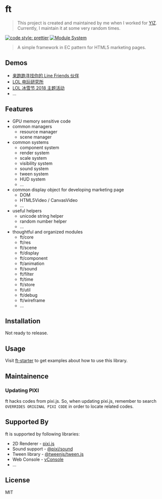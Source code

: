# ft

> This project is created and maintained by me when I worked for [YIZ](https://yiz.design/).
> Currently, I maintain it at some very random times.

[![code style: prettier](https://img.shields.io/badge/code_style-prettier-ff69b4.svg)](https://github.com/prettier/prettier)
[![Module System](https://img.shields.io/badge/module%20system-ES%20Module-brightgreen.svg)](#)

> A simple framework in EC pattern for HTML5 marketing pages.

## Demos

- [来跑跑寻找你的 Line Friends 伙伴](https://c4710n.github.io/static/qq-popcart-linefriends/index_master.html)
- [LOL 电玩研究所](https://c4710n.github.io/static/qq-lol-arcade/index.html)
- [LOL 冰雪节 2018 主题活动](https://c4710n.github.io/static/qq-lol-snowing-festival-2018/index.html)
- ...

## Features

- GPU memory sensitive code
- common managers
  - resource manager
  - scene manager
- common systems
  - component system
  - render system
  - scale system
  - visibility system
  - sound system
  - tween system
  - HUD system
  - ...
- common display object for developing marketing page
  - DOM
  - HTML5Video / CanvasVideo
  - ...
- useful helpers
  - unicode string helper
  - random number helper
  - ...
- thoughtful and organized modules
  - ft/core
  - ft/res
  - ft/scene
  - ft/display
  - ft/component
  - ft/animation
  - ft/sound
  - ft/filter
  - ft/time
  - ft/store
  - ft/util
  - ft/debug
  - ft/wireframe
  - ...

## Installation

Not ready to release.

## Usage

Visit [ft-starter](https://github.com/c4710n/ft-starter) to get examples about how to use this library.

## Maintainence

### Updating PIXI

ft hacks codes from pixi.js. So, when updating pixi.js, remember to search `OVERRIDES ORIGINAL PIXI CODE` in order to locate related codes.

## Supported By

ft is supported by following libraries:

- 2D Renderer - [pixi.js](https://github.com/pixijs/pixi.js)
- Sound support - [@pixi/sound](https://github.com/pixijs/sound)
- Tween library - [@tweenjs/tween.js](https://github.com/tweenjs/tween.js/)
- Web Console - [vConsole](https://github.com/Tencent/vConsole)
- ...

## License

MIT
